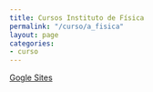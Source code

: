 ```yaml
---
title: Cursos Instituto de Física
permalink: "/curso/a_fisica"
layout: page
categories:
- curso
---
```


[Gogle Sites](https://sites.google.com/a/fisica.udea.edu.co/cursos/)
